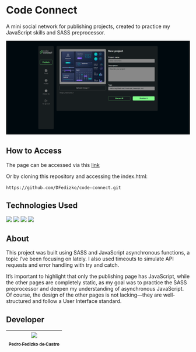<h1>Code Connect</h1>

A mini social network for publishing projects, created to practice my JavaScript skills and SASS preprocessor.

![Code Connect Image](img/code-connect-screenshot-en.png)

<h2>How to Access</h2>

The page can be accessed via this [link](https://code-connect-t8xh.vercel.app/)

Or by cloning this repository and accessing the index.html:

```
https://github.com/DFedizko/code-connect.git
```

<h2>Technologies Used</h2>
<div>
  <img src="https://img.shields.io/badge/HTML-239120?style=for-the-badge&logo=html5&logoColor=white">
  <img src="https://img.shields.io/badge/CSS-239120?&style=for-the-badge&logo=css3&logoColor=white">
  <img src="https://img.shields.io/badge/SASS-239120?&style=for-the-badge&logo=sass&logoColor=white">
  <img src="https://img.shields.io/badge/javascript-239120?&style=for-the-badge&logo=javascript&logoColor=white">
</div>

<h2>About</h2>

This project was built using SASS and JavaScript asynchronous functions, a topic I’ve been focusing on lately. I also used timeouts to simulate API requests and error handling with try and catch.

It’s important to highlight that only the publishing page has JavaScript, while the other pages are completely static, as my goal was to practice the SASS preprocessor and deepen my understanding of asynchronous JavaScript.  
Of course, the design of the other pages is not lacking—they are well-structured and follow a User Interface standard.

<h2>Developer</h2>

| [<img loading="lazy" src="https://avatars.githubusercontent.com/u/74017914?v=4" width=115><br><sub>Pedro Fedizko de Castro</sub>](https://github.com/DFedizko) |
| :---: |

